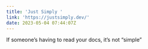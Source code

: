 ```yaml
---
title: 'Just Simply '
link: 'https://justsimply.dev/'
date: 2023-05-04 07:44:07Z
---
```


﻿If someone’s having to read your docs, it’s not “simple”
